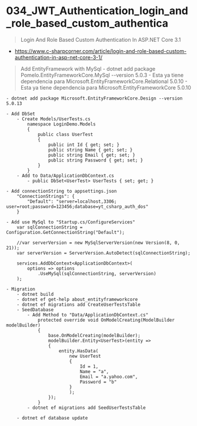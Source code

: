 # 034_JWT_Authentication_login_and_role_based_custom_authentica

> Login And Role Based Custom Authentication In ASP.NET Core 3.1
- https://www.c-sharpcorner.com/article/login-and-role-based-custom-authentication-in-asp-net-core-3-1/

> Add EntityFramework with MySql
	- dotnet add package Pomelo.EntityFrameworkCore.MySql --version 5.0.3
		- Esta ya tiene dependencia para Microsoft.EntityFrameworkCore.Relational 5.0.10
			- Esta ya tiene dependencia para Microsoft.EntityFrameworkCore 5.0.10
			
	- dotnet add package Microsoft.EntityFrameworkCore.Design --version 5.0.13
	
	- Add DbSet
		- Create Models/UserTests.cs
			namespace LoginDemo.Models
			{
				public class UserTest
				{
					public int Id { get; set; }
					public string Name { get; set; }
					public string Email { get; set; }
					public string Password { get; set; }
				}
			}
		- Add to Data/ApplicationDbContext.cs
			- public DbSet<UserTest> UserTests { set; get; }

	- Add connectionString to appsettings.json
		"ConnectionStrings": {
			"Default": "server=localhost,3306; user=root;password=123456;database=yt_csharp_auth_dos"
		}
		
	- Add use MySql to "Startup.cs/ConfigureServices"
		var sqlConnectionString = Configuration.GetConnectionString("Default");
	
		//var serverVersion = new MySqlServerVersion(new Version(8, 0, 21));
		var serverVersion = ServerVersion.AutoDetect(sqlConnectionString);
	
		services.AddDbContext<ApplicationDbContext>(
			options => options
				.UseMySql(sqlConnectionString, serverVersion)
		);
				
	- Migration
		- dotnet build
		- dotnet ef get-help about_entityframeworkcore
		- dotnet ef migrations add CreateUserTestsTable
		- SeedDatabase
			- Add Method to "Data/ApplicationDbContext.cs"
				protected override void OnModelCreating(ModelBuilder modelBuilder)
				{
					base.OnModelCreating(modelBuilder);
					modelBuilder.Entity<UserTest>(entity =>
					{
						entity.HasData(
							new UserTest
							{
								Id = 1,
								Name = "a",
								Email = "a.yahoo.com",
								Password = "b"
							}
							);
					});
				}
			- dotnet ef migrations add SeedUserTestsTable

		- dotnet ef database update